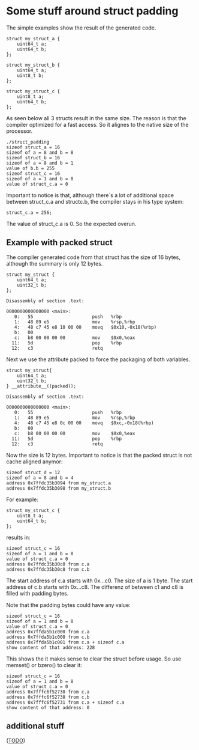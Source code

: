 Some stuff around struct padding
================================

The simple examples show the result of the generated code.

```the_structs
struct my_struct_a {
	uint64_t a;
	uint64_t b;
};

struct my_struct_b {
	uint64_t a;
	uint8_t b;
};

struct my_struct_c {
	uint8_t a;
	uint64_t b;
};
```
As seen below all 3 structs result in the same size. The reason is that the compiler optimized for a fast access. So it alignes to the native size of the processor.

```output
./struct_padding
sizeof struct_a = 16
sizeof of a = 8 and b = 8
sizeof struct_b = 16
sizeof of a = 8 and b = 1
value of b.b = 255
sizeof struct_c = 16
sizeof of a = 1 and b = 8
value of struct_c.a = 0
```

Important to notice is that, although there`s a lot of additional space between struct_c.a and structc.b, the compiler stays in his type system:

```overrun
struct_c.a = 256;
```
The value of struct_c.a is 0. So the expected overun.


Example with packed struct
--------------------------

The compiler generated code from that struct has the size of 16 bytes, although the summary is only 12 bytes.

```without_packed
struct my_struct {
	uint64_t a;
	uint32_t b;
};

```

```section_without_packed
Disassembly of section .text:

0000000000000000 <main>:
   0:	55                   	push   %rbp
   1:	48 89 e5             	mov    %rsp,%rbp
   4:	48 c7 45 e8 10 00 00 	movq   $0x10,-0x18(%rbp)
   b:	00
   c:	b8 00 00 00 00       	mov    $0x0,%eax
  11:	5d                   	pop    %rbp
  12:	c3                   	retq
```

Next we use the attribute packed to force the packaging of both variables.

```packed
struct my_struct{
	uint64_t a;
	uint32_t b;
} __attribute__((packed));

```

```section_with_packed
Disassembly of section .text:

0000000000000000 <main>:
   0:	55                   	push   %rbp
   1:	48 89 e5             	mov    %rsp,%rbp
   4:	48 c7 45 e8 0c 00 00 	movq   $0xc,-0x18(%rbp)
   b:	00
   c:	b8 00 00 00 00       	mov    $0x0,%eax
  11:	5d                   	pop    %rbp
  12:	c3                   	retq

```

Now the size is 12 bytes. Important to notice is that the packed struct is not cache aligned anymor:
```address_packet
sizeof struct_d = 12
sizeof of a = 8 and b = 4
address 0x7ffdc35b3094 from my_struct.a
address 0x7ffdc35b3098 from my_struct.b

```
For example:
```next_struct
struct my_struct_c {
	uint8_t a;
	uint64_t b;
};
```
results in:
```address_unpacket
sizeof struct_c = 16
sizeof of a = 1 and b = 8
value of struct_c.a = 0
address 0x7ffdc35b30c0 from c.a
address 0x7ffdc35b30c8 from c.b
```
The start address of c.a starts with 0x...c0.
The size of a is 1 byte.
The start address of c.b starts with 0x...c8.
The differenz of between c1 and c8 is filled with padding bytes.

Note that the padding bytes could have any value:
```access_first_padding_byte
sizeof struct_c = 16
sizeof of a = 1 and b = 8
value of struct_c.a = 0
address 0x7ffda5b1c000 from c.a
address 0x7ffda5b1c008 from c.b
address 0x7ffda5b1c001 from c.a + sizeof c.a
show content of that address: 228
```
This shows the it makes sense to clear the struct before usage. So use memset() or bzero() to clear it:
```after_clearing_struct
sizeof struct_c = 16
sizeof of a = 1 and b = 8
value of struct_c.a = 0
address 0x7fffc6f52730 from c.a
address 0x7fffc6f52738 from c.b
address 0x7fffc6f52731 from c.a + sizeof c.a
show content of that address: 0
```


additional stuff
----------------

([TODO](TODO.md))
